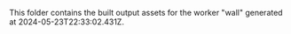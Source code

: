This folder contains the built output assets for the worker "wall" generated at 2024-05-23T22:33:02.431Z.